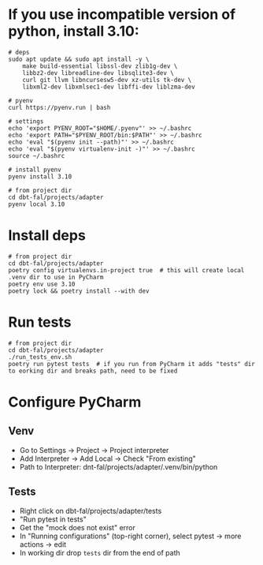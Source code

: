 # If you use incompatible version of python, install 3.10:
```
# deps
sudo apt update && sudo apt install -y \
    make build-essential libssl-dev zlib1g-dev \
    libbz2-dev libreadline-dev libsqlite3-dev \
    curl git llvm libncursesw5-dev xz-utils tk-dev \
    libxml2-dev libxmlsec1-dev libffi-dev liblzma-dev
```

```
# pyenv
curl https://pyenv.run | bash
```

```
# settings
echo 'export PYENV_ROOT="$HOME/.pyenv"' >> ~/.bashrc
echo 'export PATH="$PYENV_ROOT/bin:$PATH"' >> ~/.bashrc
echo 'eval "$(pyenv init --path)"' >> ~/.bashrc
echo 'eval "$(pyenv virtualenv-init -)"' >> ~/.bashrc
source ~/.bashrc 
```

```
# install pyenv
pyenv install 3.10
```

```
# from project dir
cd dbt-fal/projects/adapter
pyenv local 3.10
```

# Install deps
```
# from project dir
cd dbt-fal/projects/adapter
poetry config virtualenvs.in-project true  # this will create local .venv dir to use in PyCharm
poetry env use 3.10
poetry lock && poetry install --with dev
```

# Run tests
```
# from project dir
cd dbt-fal/projects/adapter
./run_tests_env.sh
poetry run pytest tests  # if you run from PyCharm it adds "tests" dir to eorking dir and breaks path, need to be fixed
```

# Configure PyCharm
## Venv
- Go to Settings -> Project -> Project interpreter
- Add Interpreter -> Add Local -> Check "From existing"
- Path to Interpreter: dnt-fal/projects/adapter/.venv/bin/python

## Tests
- Right click on dbt-fal/projects/adapter/tests
- "Run pytest in tests"
- Get the "mock does not exist" error
- In "Running configurations" (top-right corner),  select pytest -> more actions -> edit
- In working dir drop `tests` dir from the end of path
